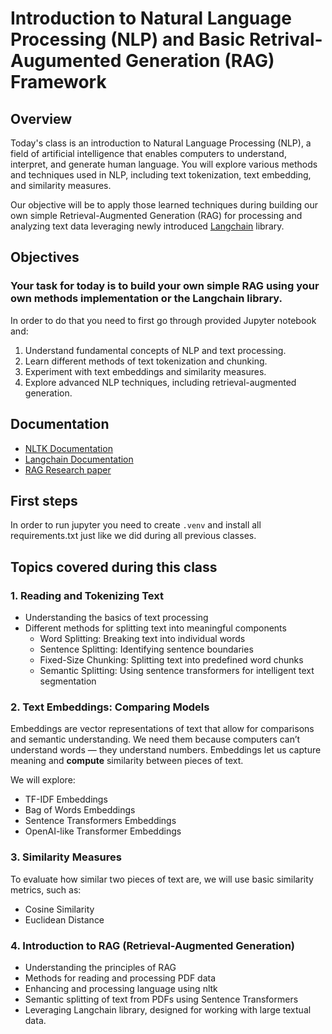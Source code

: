 # Introduction to Natural Language Processing (NLP) and Basic Retrival-Augumented Generation (RAG) Framework

## Overview
Today's class is an introduction to Natural Language Processing (NLP), a field of artificial intelligence that enables computers to understand, interpret, and generate human language. You will explore various methods and techniques used in NLP, including text tokenization, text embedding, and similarity measures.

Our objective will be to apply those learned techniques during building our own simple Retrieval-Augmented Generation (RAG) for processing and analyzing text data leveraging newly introduced [Langchain](https://python.langchain.com/) library.

## Objectives
### Your task for today is to build your own simple RAG using your own methods implementation or the Langchain library.

In order to do that you need to first go through provided Jupyter notebook and:
1. Understand fundamental concepts of NLP and text processing.
2. Learn different methods of text tokenization and chunking.
3. Experiment with text embeddings and similarity measures.
4. Explore advanced NLP techniques, including retrieval-augmented generation.

## Documentation
  - [NLTK Documentation](https://www.nltk.org/)
  - [Langchain Documentation](https://python.langchain.com/)
  - [RAG Research paper](https://arxiv.org/pdf/2312.10997)

## First steps
In order to run jupyter you need to create `.venv` and install all requirements.txt just like we did during all previous classes. 

## Topics covered during this class
### 1. Reading and Tokenizing Text
- Understanding the basics of text processing
- Different methods for splitting text into meaningful components
  - Word Splitting: Breaking text into individual words
  - Sentence Splitting: Identifying sentence boundaries
  - Fixed-Size Chunking: Splitting text into predefined word chunks
  - Semantic Splitting: Using sentence transformers for intelligent text segmentation

### 2. Text Embeddings: Comparing Models
Embeddings are vector representations of text that allow for comparisons and semantic understanding. 
We need them because computers can’t understand words — they understand numbers.
Embeddings let us capture meaning and **compute** similarity between pieces of text.

We will explore:
- TF-IDF Embeddings
- Bag of Words Embeddings
- Sentence Transformers Embeddings
- OpenAI-like Transformer Embeddings

### 3. Similarity Measures
To evaluate how similar two pieces of text are, we will use basic similarity metrics, such as:
- Cosine Similarity
- Euclidean Distance

### 4. Introduction to RAG (Retrieval-Augmented Generation)
- Understanding the principles of RAG
- Methods for reading and processing PDF data
- Enhancing and processing language using nltk
- Semantic splitting of text from PDFs using Sentence Transformers
- Leveraging Langchain library, designed for working with large textual data.